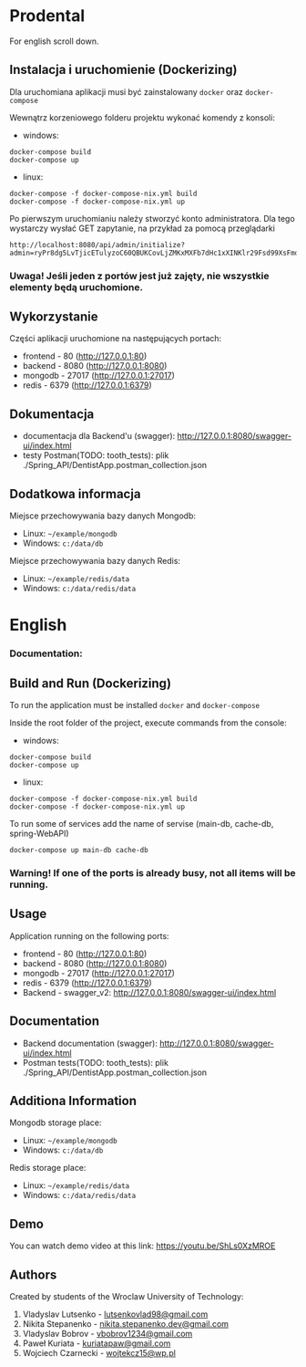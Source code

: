 # Prodental

For english scroll down.

## Instalacja i uruchomienie (Dockerizing)

Dla uruchomiana aplikacji musi być zainstalowany `docker` oraz `docker-compose`

Wewnątrz korzeniowego folderu projektu wykonać komendy z konsoli:

- windows:

```
docker-compose build
docker-compose up
```

- linux:

```
docker-compose -f docker-compose-nix.yml build
docker-compose -f docker-compose-nix.yml up
```

Po pierwszym uruchomianiu należy stworzyć konto administratora. Dla tego wystarczy wysłać GET zapytanie, na przykład za pomocą przeglądarki

```
http://localhost:8080/api/admin/initialize?admin=ryPr8dg5LvTjicETulyzoC60QBUKCovLjZMKxMXFb7dHc1xXINKlr29Fsd99XsFmdNKD4hB4Mu1iAVsXSdoLQMhPqCW3uMMhYHKxX5fv3NfYfD4huU5GVyDmKJuVeGLMRGFCEdKZPpJ9LcPPh15vzfIh8llQ8LiGaP8EXRMRgo6RqHeL1j7kWx5reu09cnLEOmTUS7508J3L1RYDibxJHpJUNIv4yqTJwFJJBapOYBTCn0SoHGpg1g7JTWwvfUwl
```

### Uwaga! Jeśli jeden z portów jest już zajęty, nie wszystkie elementy będą uruchomione.

## Wykorzystanie

Części aplikacji uruchomione na następujących portach:

- frontend - 80 (http://127.0.0.1:80)
- backend - 8080 (http://127.0.0.1:8080)
- mongodb - 27017 (http://127.0.0.1:27017)
- redis - 6379 (http://127.0.0.1:6379)

## Dokumentacja

- documentacja dla Backend'u (swagger): http://127.0.0.1:8080/swagger-ui/index.html
- testy Postman(TODO: tooth_tests): plik ./Spring_API/DentistApp.postman_collection.json

## Dodatkowa informacja

Miejsce przechowywania bazy danych Mongodb:

- Linux: `~/example/mongodb`
- Windows: `c:/data/db`

Miejsce przechowywania bazy danych Redis:

- Linux: `~/example/redis/data`
- Windows: `c:/data/redis/data`

# English

### Documentation:

## Build and Run (Dockerizing)

To run the application must be installed `docker` and `docker-compose`

Inside the root folder of the project, execute commands from the console:

- windows:

```
docker-compose build
docker-compose up
```

- linux:

```
docker-compose -f docker-compose-nix.yml build
docker-compose -f docker-compose-nix.yml up
```

To run some of services add the name of servise (main-db, cache-db, spring-WebAPI)

```
docker-compose up main-db cache-db
```

### Warning! If one of the ports is already busy, not all items will be running.

## Usage

Application running on the following ports:

- frontend - 80 (http://127.0.0.1:80)
- backend - 8080 (http://127.0.0.1:8080)
- mongodb - 27017 (http://127.0.0.1:27017)
- redis - 6379 (http://127.0.0.1:6379)
- Backend - swagger_v2: http://127.0.0.1:8080/swagger-ui/index.html

## Documentation

- Backend documentation (swagger): http://127.0.0.1:8080/swagger-ui/index.html
- Postman tests(TODO: tooth_tests): plik ./Spring_API/DentistApp.postman_collection.json

## Additiona Information

Mongodb storage place:

- Linux: `~/example/mongodb`
- Windows: `c:/data/db`

Redis storage place:

- Linux: `~/example/redis/data`
- Windows: `c:/data/redis/data`

<!-- ### Remove previous builds (Linux)

- list images

```
docker images
```

You have to copy `IMAGE ID` and paste it:

```
docker rmi images_names
```

Remove all <none> images (linux)

```
docker rmi $(docker images | grep '<none>' | awk '{print $3}')
``` -->

## Demo
You can watch demo video at this link: https://youtu.be/ShLs0XzMROE

## Authors 
Created by students of the Wroclaw University of Technology:
1. Vladyslav Lutsenko - lutsenkovlad98@gmail.com  
2. Nikita Stepanenko - nikita.stepanenko.dev@gmail.com
3. Vladyslav Bobrov - vbobrov1234@gmail.com
4. Paweł Kuriata - kuriatapaw@gmail.com
5. Wojciech Czarnecki - wojtekcz15@wp.pl
